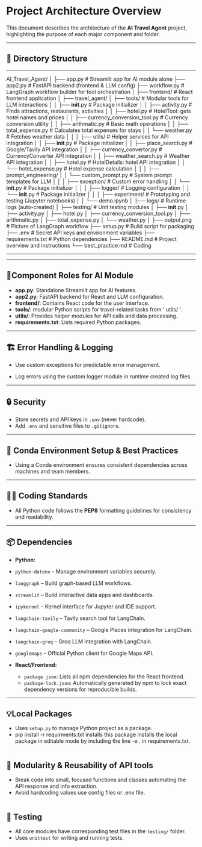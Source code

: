 #  Project Architecture Overview

This document describes the architecture of the **AI Travel Agent** project, highlighting the purpose of each major component and folder.

---

## 📁 Directory Structure

---
AI_Travel_Agent/
│
├── app.py                        # Streamlit app for AI module alone
├── app2.py                       # FastAPI backend (frontend & LLM config)
├── workflow.py                   # LangGraph workflow builder for tool orchestration
│
├── frontend/                     # React frontend application
│
├── travel_agent/
│   ├── tools/                    # Modular tools for LLM interactions
│   │   ├── __init__.py                 # Package initializer
│   │   ├── activity.py                 # Finds attractions, restaurants, activities
│   │   ├── hotel.py                    # HotelTool: gets hotel names and prices
│   │   ├── currency_conversion_tool.py # Currency conversion utility
│   │   ├── arithmatic.py               # Basic math operations
│   │   ├── total_expense.py            # Calculates total expenses for stays
│   │   └── weather.py                  # Fetches weather data
│   │
│   ├── utils/                    # Helper services for API integration
│   │   ├── __init__.py             # Package initializer
│   │   ├── place_search.py         # Google/Tavily API integration
│   │   ├── currency_convertor.py   # CurrencyConverter API integration
│   │   ├── weather_search.py       # Weather API integration
│   │   ├── hotel.py                # HotelDetails: hotel API integration
│   │   └── hotel_expense.py        # Hotel expense calculation
│   │
│   ├── prompt_engineering/
│   │   └── custom_prompt.py        # System prompt templates for LLM
│   │
│   ├── exception/                  # Custom error handling
│   │   └── __init__.py             # Package initializer
│   │
│   ├── logger/                     # Logging configuration
│   │   └── __init__.py             # Package initializer
│   │
│   ├── experiment/                 # Prototyping and testing (Jupyter notebooks)
│   │   └── demo.ipynb
│
├── logs/                          # Runtime logs (auto-created)
│
├── testing/                       # Unit testing modules
│   ├── __init__.py
│   ├── activity.py
│   ├── hotel.py
│   ├── currency_conversion_tool.py
│   ├── arithmatic.py
│   ├── total_expense.py
│   └── weather.py
│
├── output.png                     # Picture of LangGraph workflow
├── setup.py                       # Build script for packaging
├── .env                           # Secret API keys and environment variables
├── requirements.txt               # Python dependencies
├── README.md                      # Project overview and instructions
└── best_practice.md               # Coding 

---

---


## 🧩Component Roles for AI Module

- **app.py**: Standalone Streamlit app for AI features.
- **app2.py**: FastAPI backend for React and LLM configuration.
- **frontend/**: Contains React code for the user interface.
- **tools/**: modular Python scripts for travel-related tasks from ' utils/ '.
- **utils/**: Provides helper modules for API calls and data processing.
- **requirements.txt**: Lists required Python packages.


---

## 🏗️ Error Handling & Logging

- Use custom exceptions for predictable error management.

- Log errors using the custom logger module in runtime created log files.

---

## 🔒 Security

- Store secrets and API keys in `.env` (never hardcode).
- Add `.env` and sensitive files to `.gitignore`.

---

## 🐍 Conda Environment Setup & Best Practices

- Using a Conda environment ensures consistent dependencies across machines and team members.

---

## 🧑‍💻 Coding Standards

- All Python code follows the **PEP8** formatting guidelines for consistency and readability.

---

## 📦 Dependencies
- **Python:** 
- `python-dotenv` – Manage environment variables securely.
- `langgraph` – Build graph-based LLM workflows.
- `streamlit` – Build interactive data apps and dashboards.
- `ipykernel` – Kernel interface for Jupyter and IDE support.
- `langchain-tavily` – Tavily search tool for LangChain.
- `langchain-google-community` – Google Places integration for LangChain.
- `langchain-groq` – Groq LLM integration with LangChain.
- `googlemaps` – Official Python client for Google Maps API. 

- **React/Frontend:**  
  - `package.json`: Lists all npm dependencies for the React frontend.
  - `package-lock.json`: Automatically generated by npm to lock exact dependency versions for reproducible builds.

---

## 💡Local Packages

- Uses `setup.py` to manage  Python project as a package.
- pip install -r requirments.txt installs this package installs the local package in editable mode by including the line -e . in requirements.txt.

```

```

## 🧱 Modularity & Reusability of API tools

- Break code into small, focused functions and classes automating the API response and info extraction.
- Avoid hardcoding values  use config files or .env file.

```

```

## 🧪 Testing

- All core modules have corresponding test files in the `testing/` folder.
- Uses  `unittest` for writing and running tests.

```



